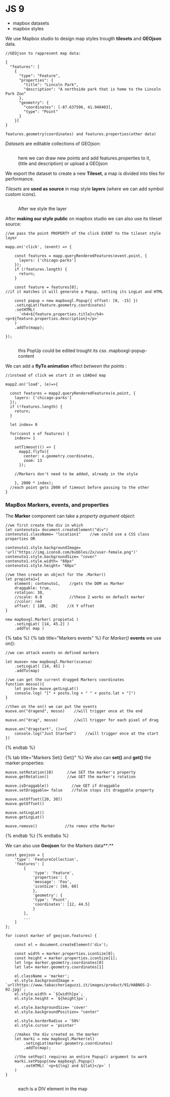 # JS 9

* mapbox datasets
* mapbox styles

We use Mapbox studio to design map styles trougth **tilesets** and **GEOjson** data.

```
//GEOjson to rappresent map data: 

{
  "features": [
    {
      "type": "Feature",
      "properties": {
        "title": "Lincoln Park",
        "description": "A northside park that is home to the Lincoln Park Zoo"
      },
      "geometry": {
        "coordinates": [-87.637596, 41.940403],
        "type": "Point"
      }
    }]
}

features.geometry(coordinates) and features.properties(other data)
```

_Datasets_ are editable collections of GEOjson:

<figure><img src="../.gitbook/assets/Datasets.PNG" alt=""><figcaption><p>here we can draw new points and add features.properties to it, (title and description) or upload a GEOjson</p></figcaption></figure>

We export the dataset to create a new **Tileset**, a map is divided into tiles for performance.

_Tilesets_ are **used as source** in map style **layers** (where we can add symbol custom icons).

<figure><img src="../.gitbook/assets/TilesetStyle.PNG" alt=""><figcaption><p>After we style the layer</p></figcaption></figure>

After **making our style public** on mapbox studio we can also use its tileset source:

```
//we pass the point PROPERTY of the click EVENT to the tileset style layer 

mapp.on('click', (event) => {

    const features = mapp.queryRenderedFeatures(event.point, {
      layers: ['chicago-parks']
    });
    if (!features.length) {
      return;
    }

    const feature = features[0];
//if it matches it will generate a Popup, setting its LngLat and HTML
  
    const popup = new mapboxgl.Popup({ offset: [0, -15] })
    .setLngLat(feature.geometry.coordinates)
    .setHTML(
      `<h4>${feature.properties.title}</h4><p>${feature.properties.description}</p>`
    )
    .addTo(mapp);

});
```

<figure><img src="../.gitbook/assets/PopUplayer.PNG" alt=""><figcaption><p>this PopUp could be edited trought its css .mapboxgl-popup-content </p></figcaption></figure>

We can add a **flyTo animation** effect _between the points_ :

```
//instead of click we start it on LOADed map

mapp2.on('load', (e)=>{

  const features = mapp2.queryRenderedFeatures(e.point, {
    layers: ['chicago-parks']
  });
  if (!features.length) {
    return;
  }
  
  let index= 0
  
  for(const x of features) {
    index+= 1
    
    setTimeout(() => {
      mapp2.flyTo({ 
        center: x.geometry.coordinates,
        zoom: 13
      });

    //Markers don't need to be added, already in the style

    }, 2000 * index);
  //each point gets 2000 of timeout before passing to the other
}

```

### MapBox Markers, events, and properties

The **Marker** component can take a _property argument object_:

```
//we first create the div in which
let contenuto1= document.createElement("div")
contenuto1.className= "location1"    //we could use a CSS class properties OR

contenuto1.style.backgroundImage= 'url("https://img.icons8.com/bubbles/2x/user-female.png")'
contenuto1.style.backgroundSize= "cover"
contenuto1.style.width= "60px"
contenuto1.style.height= "60px"

//we then create an object for the .Marker()
let propieta1={
    element: contenuto1,    //gets the DOM as Marker
    draggable: true,
    rotation: 30,
    //scale: 0.8            //these 2 works on default marker
    //color: red        
    offset: [ 100, -20]    //X Y offset
}

new mapboxgl.Marker( propieta1 )
    .setLngLat( [14, 45.2] )
    .addTo( map )

```

{% tabs %}
{% tab title="Markers events" %}
For _Marker()_ **events** we use on():&#x20;

```
//we can attack events on defined markers

let muove= new mapboxgl.Marker(scansa)
    .setLngLat( [14, 45] )
    .addTo(map)

//we can get the current dragged Markers coordinates
function mosso(){
    let posto= muove.getLngLat()
    console.log( "[" + posto.lng + " " + posto.lat + "]")
}

//then on the on() we can put the events
muove.on("dragend", mosso)    //will trigger once at the end 

muove.on("drag", mosso)       //will trigger for each pixel of drag

muove.on("dragstart", ()=>{
    console.log("Just Started")    //will trigger once at the start
})

```
{% endtab %}

{% tab title="Markers Set() Get()" %}
We also can **set()** and **get()** the marker properties:

```
muove.setRotation(10)      //we SET the marker's property   
muove.getRotation()        //we GET the marker's rotation

muove.isDraggable()          //we GET if draggable
muove.setDraggable= false    //false stops its draggable property

muove.setOffset([20, 30])
muove.getOffset()   

muove.setLngLat()         
muove.getLngLat()                

muove.remove()            //to remov ethe Marker

```
{% endtab %}
{% endtabs %}

We can also use **Geojson** for the Markers data**:**

```
const geojson = {
    'type': 'FeatureCollection',
    'features': [
        {
            'type': 'Feature',
            'properties': {
            'message': 'Foo',
            'iconSize': [60, 60]
            },
            'geometry': {
            'type': 'Point',
            'coordinates': [12, 44.5] 
            }
        },
        ...
    ]
};

for (const marker of geojson.features) {

    const el = document.createElement('div');
  
    const width = marker.properties.iconSize[0];
    const height = marker.properties.iconSize[1];
    let lng= marker.geometry.coordinates[0]
    let lat= marker.geometry.coordinates[1]

    el.className = 'marker';
    el.style.backgroundImage = `url(https://www.tabaccheriaguzzi.it/images/product/91/HABNOS-2-02.jpg)`;
    el.style.width = `${width}px`;
    el.style.height = `${height}px`;

    el.style.backgroundSize= 'cover'
    el.style.backgroundPosition= "center"

    el.style.borderRadius = '50%'
    el.style.cursor = 'pointer'
  
    //makes the div created as the marker
    let marki = new mapboxgl.Marker(el)
        .setLngLat(marker.geometry.coordinates)
        .addTo(map);
  
    //the setPop() requires an entire Popup() argument to work
    marki.setPopup(new mapboxgl.Popup()
        .setHTML( `<p>${lng} and ${lat}</p>` )
    )
}

```

<figure><img src="../.gitbook/assets/ultimateMrker.PNG" alt=""><figcaption><p>each is a DIV element in the map</p></figcaption></figure>



